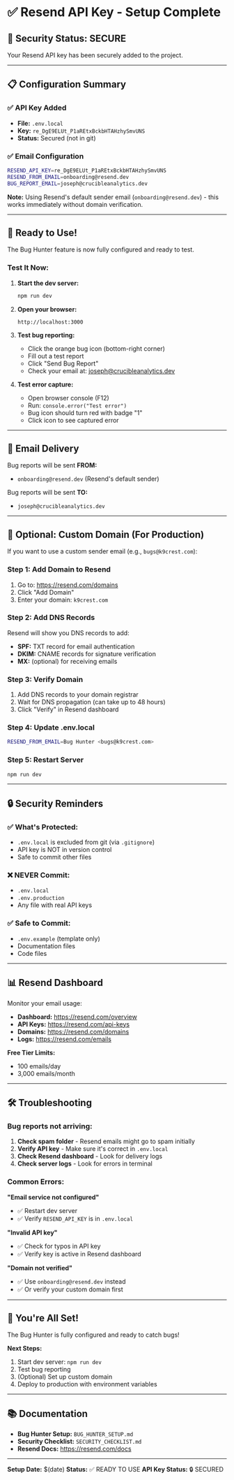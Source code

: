 # ✅ Resend API Key - Setup Complete

## 🔐 Security Status: SECURE

Your Resend API key has been securely added to the project.

---

## 📋 Configuration Summary

### ✅ API Key Added
- **File:** `.env.local`
- **Key:** `re_DgE9ELUt_P1aREtxBckbHTAHzhySmvUNS`
- **Status:** Secured (not in git)

### ✅ Email Configuration
```bash
RESEND_API_KEY=re_DgE9ELUt_P1aREtxBckbHTAHzhySmvUNS
RESEND_FROM_EMAIL=onboarding@resend.dev
BUG_REPORT_EMAIL=joseph@crucibleanalytics.dev
```

**Note:** Using Resend's default sender email (`onboarding@resend.dev`) - this works immediately without domain verification.

---

## 🚀 Ready to Use!

The Bug Hunter feature is now fully configured and ready to test.

### Test It Now:

1. **Start the dev server:**
   ```bash
   npm run dev
   ```

2. **Open your browser:**
   ```
   http://localhost:3000
   ```

3. **Test bug reporting:**
   - Click the orange bug icon (bottom-right corner)
   - Fill out a test report
   - Click "Send Bug Report"
   - Check your email at: joseph@crucibleanalytics.dev

4. **Test error capture:**
   - Open browser console (F12)
   - Run: `console.error("Test error")`
   - Bug icon should turn red with badge "1"
   - Click icon to see captured error

---

## 📧 Email Delivery

Bug reports will be sent **FROM:**
- `onboarding@resend.dev` (Resend's default sender)

Bug reports will be sent **TO:**
- `joseph@crucibleanalytics.dev`

---

## 🎯 Optional: Custom Domain (For Production)

If you want to use a custom sender email (e.g., `bugs@k9crest.com`):

### Step 1: Add Domain to Resend
1. Go to: https://resend.com/domains
2. Click "Add Domain"
3. Enter your domain: `k9crest.com`

### Step 2: Add DNS Records
Resend will show you DNS records to add:
- **SPF:** TXT record for email authentication
- **DKIM:** CNAME records for signature verification
- **MX:** (optional) for receiving emails

### Step 3: Verify Domain
1. Add DNS records to your domain registrar
2. Wait for DNS propagation (can take up to 48 hours)
3. Click "Verify" in Resend dashboard

### Step 4: Update .env.local
```bash
RESEND_FROM_EMAIL=Bug Hunter <bugs@k9crest.com>
```

### Step 5: Restart Server
```bash
npm run dev
```

---

## 🔒 Security Reminders

### ✅ What's Protected:
- `.env.local` is excluded from git (via `.gitignore`)
- API key is NOT in version control
- Safe to commit other files

### ❌ NEVER Commit:
- `.env.local`
- `.env.production`
- Any file with real API keys

### ✅ Safe to Commit:
- `.env.example` (template only)
- Documentation files
- Code files

---

## 📊 Resend Dashboard

Monitor your email usage:
- **Dashboard:** https://resend.com/overview
- **API Keys:** https://resend.com/api-keys
- **Domains:** https://resend.com/domains
- **Logs:** https://resend.com/emails

**Free Tier Limits:**
- 100 emails/day
- 3,000 emails/month

---

## 🛠️ Troubleshooting

### Bug reports not arriving:

1. **Check spam folder** - Resend emails might go to spam initially
2. **Verify API key** - Make sure it's correct in `.env.local`
3. **Check Resend dashboard** - Look for delivery logs
4. **Check server logs** - Look for errors in terminal

### Common Errors:

**"Email service not configured"**
- ✅ Restart dev server
- ✅ Verify `RESEND_API_KEY` is in `.env.local`

**"Invalid API key"**
- ✅ Check for typos in API key
- ✅ Verify key is active in Resend dashboard

**"Domain not verified"**
- ✅ Use `onboarding@resend.dev` instead
- ✅ Or verify your custom domain first

---

## 🎉 You're All Set!

The Bug Hunter is fully configured and ready to catch bugs!

**Next Steps:**
1. Start dev server: `npm run dev`
2. Test bug reporting
3. (Optional) Set up custom domain
4. Deploy to production with environment variables

---

## 📚 Documentation

- **Bug Hunter Setup:** `BUG_HUNTER_SETUP.md`
- **Security Checklist:** `SECURITY_CHECKLIST.md`
- **Resend Docs:** https://resend.com/docs

---

**Setup Date:** $(date)
**Status:** ✅ READY TO USE
**API Key Status:** 🔒 SECURED
